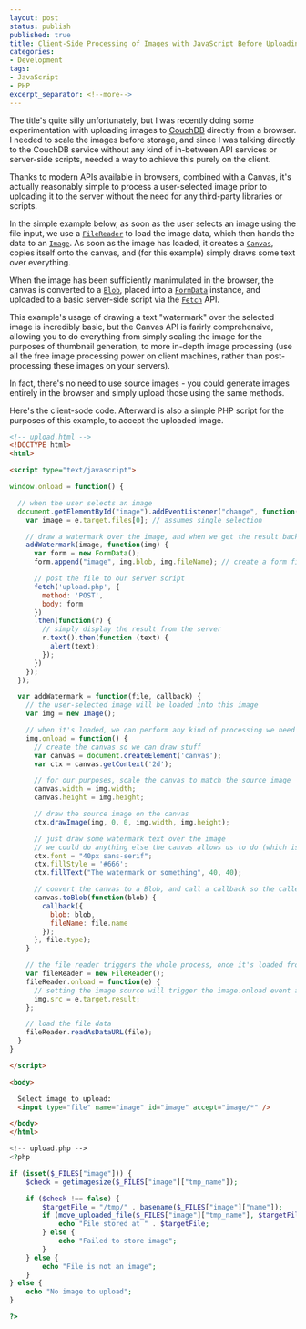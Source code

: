 ```yaml
---
layout: post
status: publish
published: true
title: Client-Side Processing of Images with JavaScript Before Uploading
categories:
- Development
tags:
- JavaScript
- PHP
excerpt_separator: <!--more-->
---
```


The title's quite silly unfortunately, but I was recently doing some experimentation with uploading images to [CouchDB](https://couchdb.apache.org/) directly from a browser. I needed to scale the images before storage, and since I was talking directly to the CouchDB service without any kind of in-between API services or server-side scripts, needed a way to achieve this purely on the client.

Thanks to modern APIs available in browsers, combined with a Canvas, it's actually reasonably simple to process a user-selected image prior to uploading it to the server without the need for any third-party libraries or scripts.

<!--more-->

In the simple example below, as soon as the user selects an image using the file input, we use a [`FileReader`](https://developer.mozilla.org/en-US/docs/Web/API/FileReader) to load the image data, which then hands the data to an [`Image`](https://developer.mozilla.org/en-US/docs/Web/API/HTMLImageElement/Image). As soon as the image has loaded, it creates a [`Canvas`](https://developer.mozilla.org/en-US/docs/Web/API/Canvas_API), copies itself onto the canvas, and (for this example) simply draws some text over everything.

When the image has been sufficiently manimulated in the browser, the canvas is converted to a [`Blob`](https://developer.mozilla.org/en-US/docs/Web/API/Blob), placed into a [`FormData`](https://developer.mozilla.org/en-US/docs/Web/API/FormData) instance, and uploaded to a basic server-side script via the [`Fetch`](https://developer.mozilla.org/en-US/docs/Web/API/Fetch_API) API.

This example's usage of drawing a text "watermark" over the selected image is incredibly basic, but the Canvas API is farirly comprehensive, allowing you to do everything from simply scaling the image for the purposes of thumbnail generation, to more in-depth image processing (use all the free image processing power on client machines, rather than post-processing these images on your servers).

In fact, there's no need to use source images - you could generate images entirely in the browser and simply upload those using the same methods.

Here's the client-sode code. Afterward is also a simple PHP script for the purposes of this example, to accept the uploaded image.

```html
<!-- upload.html -->
<!DOCTYPE html>
<html>

<script type="text/javascript">

window.onload = function() {

  // when the user selects an image
  document.getElementById("image").addEventListener("change", function(e) {
    var image = e.target.files[0]; // assumes single selection

    // draw a watermark over the image, and when we get the result back, upload it immediately
    addWatermark(image, function(img) {
      var form = new FormData();
      form.append("image", img.blob, img.fileName); // create a form field "image" with the upload data and original file name

      // post the file to our server script
      fetch('upload.php', {
        method: 'POST',
        body: form
      })
      .then(function(r) {
        // simply display the result from the server
        r.text().then(function (text) {
          alert(text);
        });
      })
    });
  });

  var addWatermark = function(file, callback) {
    // the user-selected image will be loaded into this image
    var img = new Image();

    // when it's loaded, we can perform any kind of processing we need on it
    img.onload = function() {
      // create the canvas so we can draw stuff
      var canvas = document.createElement('canvas');
      var ctx = canvas.getContext('2d');

      // for our purposes, scale the canvas to match the source image
      canvas.width = img.width;
      canvas.height = img.height;

      // draw the source image on the canvas
      ctx.drawImage(img, 0, 0, img.width, img.height);

      // just draw some watermark text over the image
      // we could do anything else the canvas allows us to do (which is a lot)
      ctx.font = "40px sans-serif";
      ctx.fillStyle = '#666';
      ctx.fillText("The watermark or something", 40, 40);

      // convert the canvas to a Blob, and call a callback so the caller can do something with it
      canvas.toBlob(function(blob) {
        callback({
          blob: blob,
          fileName: file.name
        });
      }, file.type);
    }

    // the file reader triggers the whole process, once it's loaded from the user's selected image
    var fileReader = new FileReader();
    fileReader.onload = function(e) {
      // setting the image source will trigger the image.onload event above
      img.src = e.target.result;
    };

    // load the file data
    fileReader.readAsDataURL(file);
  }
}

</script>

<body>

  Select image to upload:
  <input type="file" name="image" id="image" accept="image/*" />

</body>
</html>

```

```php
<!-- upload.php -->
<?php

if (isset($_FILES["image"])) {
    $check = getimagesize($_FILES["image"]["tmp_name"]);

    if ($check !== false) {
        $targetFile = "/tmp/" . basename($_FILES["image"]["name"]);
        if (move_uploaded_file($_FILES["image"]["tmp_name"], $targetFile)) {
            echo "File stored at " . $targetFile;
        } else {
            echo "Failed to store image";
        }
    } else {
        echo "File is not an image";
    }
} else {
    echo "No image to upload";
}

?>

```
